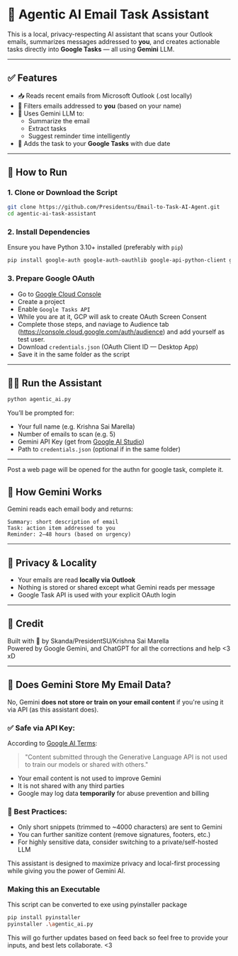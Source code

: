 
# 🧠 Agentic AI Email Task Assistant

This is a local, privacy-respecting AI assistant that scans your Outlook emails, summarizes messages addressed to **you**, and creates actionable tasks directly into **Google Tasks** — all using **Gemini** LLM.

---

## ✅ Features

- 📥 Reads recent emails from Microsoft Outlook (.ost locally)
- 🎯 Filters emails addressed to **you** (based on your name)
- 🧠 Uses Gemini LLM to:
  - Summarize the email
  - Extract tasks
  - Suggest reminder time intelligently
- 📅 Adds the task to your **Google Tasks** with due date

---

## 🚀 How to Run

### 1. Clone or Download the Script

```bash
git clone https://github.com/Presidentsu/Email-to-Task-AI-Agent.git
cd agentic-ai-task-assistant
```

### 2. Install Dependencies

Ensure you have Python 3.10+ installed (preferably with `pip`)

```bash
pip install google-auth google-auth-oauthlib google-api-python-client google-generativeai pywin32
```

### 3. Prepare Google OAuth

- Go to [Google Cloud Console](https://console.cloud.google.com/)
- Create a project
- Enable `Google Tasks API`
- While you are at it, GCP will ask to create OAuth Screen Consent
- Complete those steps, and naviage to Audience tab (https://console.cloud.google.com/auth/audience) and add yourself as test user.
- Download `credentials.json` (OAuth Client ID — Desktop App)
- Save it in the same folder as the script


---

## 🧑‍💻 Run the Assistant

```bash
python agentic_ai.py
```

You’ll be prompted for:

- Your full name (e.g. Krishna Sai Marella)
- Number of emails to scan (e.g. 5)
- Gemini API Key (get from [Google AI Studio](https://aistudio.google.com))
- Path to `credentials.json` (optional if in the same folder)

---

Post a web page will be opened for the authn for google task, complete it.

## 🧠 How Gemini Works

Gemini reads each email body and returns:

```
Summary: short description of email
Task: action item addressed to you
Reminder: 2–48 hours (based on urgency)
```

---

## 🔐 Privacy & Locality

- Your emails are read **locally via Outlook**
- Nothing is stored or shared except what Gemini reads per message
- Google Task API is used with your explicit OAuth login

---

## 🙌 Credit

Built with 💛 by Skanda/PresidentSU/Krishna Sai Marella  
Powered by Google Gemini, and ChatGPT for all the corrections and help <3 xD

---

## 🔐 Does Gemini Store My Email Data?

No, Gemini **does not store or train on your email content** if you're using it via API (as this assistant does).

### ✅ Safe via API Key:
According to [Google AI Terms](https://ai.google.dev/terms):

> "Content submitted through the Generative Language API is not used to train our models or shared with others."

- Your email content is not used to improve Gemini
- It is not shared with any third parties
- Google may log data **temporarily** for abuse prevention and billing

### 🧠 Best Practices:
- Only short snippets (trimmed to ~4000 characters) are sent to Gemini
- You can further sanitize content (remove signatures, footers, etc.)
- For highly sensitive data, consider switching to a private/self-hosted LLM

This assistant is designed to maximize privacy and local-first processing while giving you the power of Gemini AI.

### Making this an Executable

This script can be converted to exe using pyinstaller package

```bash
pip install pyinstaller
pyinstaller .\agentic_ai.py
```

This will go further updates based on feed back so feel free to provide your inputs, and best lets collaborate. <3
